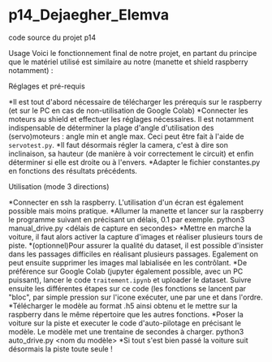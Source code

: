 # p14_Dejaegher_Elemva
code source du projet p14


Usage
Voici le fonctionnement final de notre projet, en partant du principe que le matériel utilisé est similaire au notre (manette et shield raspberry notamment) :

Réglages et pré-requis

*Il est tout d'abord nécessaire de télécharger les prérequis sur le raspberry (et sur le PC en cas de non-utilisation de Google Colab)
*Connecter les moteurs au shield et effectuer les réglages nécessaires. Il est notamment indispensable de déterminer la plage d'angle d'utilisation des (servo)moteurs : angle min et angle max. Ceci peut être fait à l'aide de <code>servotest.py</code>. 
*Il faut désormais régler la camera, c'est à dire son inclinaison, sa hauteur (de manière à voir correctement le circuit) et enfin déterminer si elle est droite ou à l'envers.
*Adapter le fichier constantes.py en fonctions des résultats précédents.

Utilisation (mode 3 directions)

*Connecter en ssh la raspberry. L'utilisation d'un écran est également possible mais moins pratique.
*Allumer la manette et lancer sur la raspberry le programme suivant en précisant un délais, 0.1 par exemple.
 python3 manual_drive.py <délais de capture en secondes>
*Mettre en marche la voiture, il faut alors activer la capture d'images et réaliser plusieurs tours de piste.
*(optionnel)Pour assurer la qualité du dataset, il est possible d'insister dans les passages difficiles en réalisant plusieurs passages. Egalement on peut ensuite supprimer les images mal labialisée en les contrôlant.
*De préférence sur Google Colab (jupyter également possible, avec un PC puissant), lancer le code <code>traitement.ipynb</code> et uploader le dataset. Suivre ensuite les différentes étapes sur ce code (les fonctions se lancent par "bloc", par simple pression sur l'icone exécuter, une par une et dans l'ordre. 
*Télécharger le modèle au format .h5 ainsi obtenu et le mettre sur la raspberry dans le même répertoire que les autres fonctions.
*Poser la voiture sur la piste et executer le code d'auto-pilotage en précisant le modèle. Le modèle met une trentaine de secondes à charger.
 python3 auto_drive.py <nom du modèle>
*Si tout s'est bien passé la voiture suit désormais la piste toute seule !
